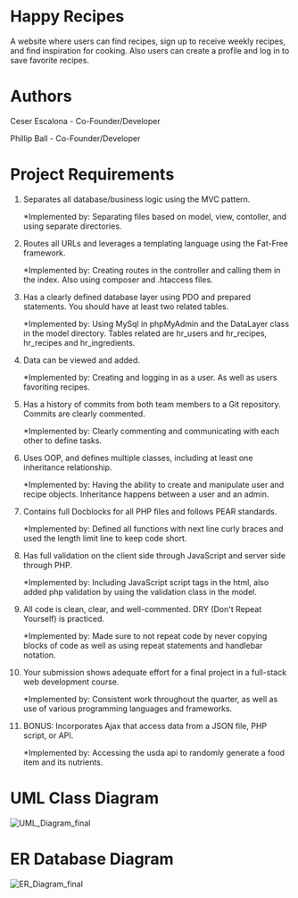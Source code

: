 # Happy Recipes
A website where users can find recipes, sign up to receive weekly recipes, and find inspiration for cooking. Also users can create a profile and log in to save favorite recipes.

# Authors
Ceser Escalona - Co-Founder/Developer

Phillip Ball - Co-Founder/Developer

# Project Requirements
1. Separates all database/business logic using the MVC pattern.

    *Implemented by: Separating files based on model, view, contoller, and using separate directories.
2. Routes all URLs and leverages a templating language using the Fat-Free framework.

    *Implemented by: Creating routes in the controller and calling them in the index. Also using composer and .htaccess files. 
3. Has a clearly defined database layer using PDO and prepared statements. You should have at least two related tables.

    *Implemented by: Using MySql in phpMyAdmin and the DataLayer class in the model directory. Tables related are hr_users and hr_recipes, hr_recipes and hr_ingredients.
4. Data can be viewed and added.

    *Implemented by: Creating and logging in as a user. As well as users favoriting recipes.
5. Has a history of commits from both team members to a Git repository. Commits are clearly commented.

    *Implemented by: Clearly commenting and communicating with each other to define tasks.
6. Uses OOP, and defines multiple classes, including at least one inheritance relationship.

    *Implemented by: Having the ability to create and manipulate user and recipe objects. Inheritance happens between a user and an admin.
7. Contains full Docblocks for all PHP files and follows PEAR standards.

    *Implemented by: Defined all functions with next line curly braces and used the length limit line to keep code short.
8. Has full validation on the client side through JavaScript and server side through PHP.

    *Implemented by: Including JavaScript script tags in the html, also added php validation by using the validation class in the model.
9. All code is clean, clear, and well-commented. DRY (Don't Repeat Yourself) is practiced.

    *Implemented by: Made sure to not repeat code by never copying blocks of code as well as using repeat statements and handlebar notation.
10. Your submission shows adequate effort for a final project in a full-stack web development course.

    *Implemented by: Consistent work throughout the quarter, as well as use of various programming languages and frameworks.
11. BONUS:  Incorporates Ajax that access data from a JSON file, PHP script, or API.

    *Implemented by: Accessing the usda api to randomly generate a food item and its nutrients.
    
# UML Class Diagram
![UML_Diagram_final](https://user-images.githubusercontent.com/77752703/121733504-6b648b80-caa8-11eb-9b61-dfbebe11e173.png)


# ER Database Diagram
![ER_Diagram_final](https://user-images.githubusercontent.com/77752703/121733472-61db2380-caa8-11eb-8189-08681ecf90a3.png)

